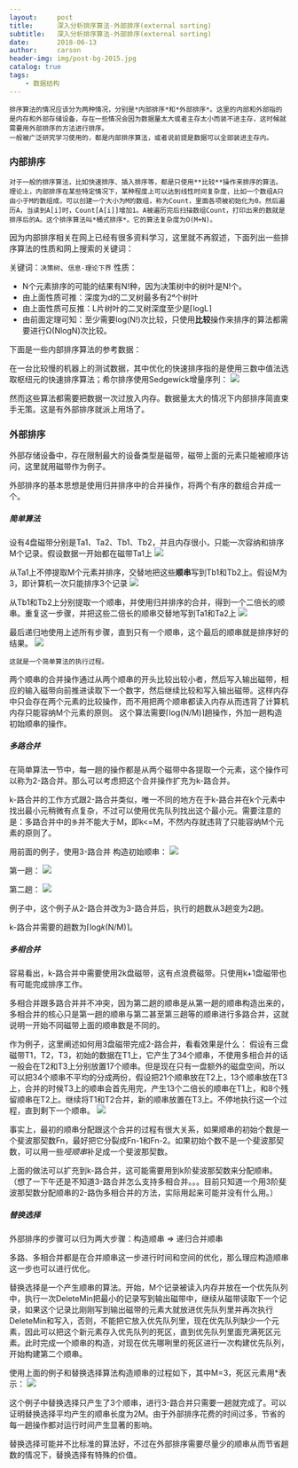 ```yaml
---
layout:     post
title:      深入分析排序算法-外部排序(external sorting)
subtitle:   深入分析排序算法-外部排序(external sorting)
date:       2018-06-13
author:     carson
header-img: img/post-bg-2015.jpg
catalog: true
tags:
    - 数据结构
---
```


    排序算法的情况应该分为两种情况，分别是*内部排序*和*外部排序*。这里的内部和外部指的是内存和外部存储设备，存在一些情况会因为数据量太大或者主存太小而装不进主存，这时候就需要用外部排序的方法进行排序。
    一般被广泛研究学习使用的，都是内部排序算法，或者说前提是数据可以全部装进主存内。

### 内部排序

    对于一般的排序算法，比如快速排序、插入排序等，都是只使用**比较**操作来排序的算法。理论上，内部排序在某些特定情况下，某种程度上可以达到线性时间复杂度，比如一个数组A只由小于M的数组成，可以创建一个大小为M的数组，称为Count，里面各项被初始化为0。然后遍历A，当读到A[i]时，Count[A[i]]增加1。A被遍历完后扫描数组Count，打印出来的数就是排序后的A。这个排序算法叫*桶式排序*。它的算法复杂度为O(M+N)。

因为内部排序相关在网上已经有很多资料学习，这里就不再叙述，下面列出一些排序算法的性质和网上搜索的关键词：

关键词：`决策树`、`信息-理论下界`
性质：
* N个元素排序的可能的结果有N!种，因为决策树中的树叶是N!个。
* 由上面性质可推：深度为d的二叉树最多有2ᵈ个树叶
* 由上面性质可反推：L片树叶的二叉树深度至少是⌈logL⌉
* 由前面定理可知：至少需要log(N!)次比较，只使用**比较**操作来排序的算法都需要进行Ω(NlogN)次比较。

下面是一些内部排序算法的参考数据：

在一台比较慢的机器上的测试数据，其中优化的快速排序指的是使用三数中值法选取枢纽元的快速排序算法；希尔排序使用Sedgewick增量序列：
![](https://github.com/qweasdzxcpkh/images/blob/master/DataStructureAndAlgorithm/external_sorting0.png?raw=true)

然而这些算法都需要把数据一次过放入内存。数据量太大的情况下内部排序简直束手无策。这是有外部排序就派上用场了。

### 外部排序

外部存储设备中，存在限制最大的设备类型是磁带，磁带上面的元素只能被顺序访问，这里就用磁带作为例子。

外部排序的基本思想是使用归并排序中的合并操作，将两个有序的数组合并成一个。

##### 简单算法

设有4盘磁带分别是Ta1、Ta2、Tb1、Tb2，并且内存很小，只能一次容纳和排序M个记录。假设数据一开始都在磁带Ta1上
![](https://github.com/qweasdzxcpkh/images/blob/master/DataStructureAndAlgorithm/external_sorting1.png?raw=true)

从Ta1上不停提取M个元素并排序，交替地把这些**顺串**写到Tb1和Tb2上。假设M为3，即计算机一次只能排序3个记录
![](https://github.com/qweasdzxcpkh/images/blob/master/DataStructureAndAlgorithm/external_sorting2.png?raw=true)

从Tb1和Tb2上分别提取一个顺串，并使用归并排序的合并，得到一个二倍长的顺串。重复这一步骤，并把这些二倍长的顺串交替地写到Ta1和Ta2上
![](https://github.com/qweasdzxcpkh/images/blob/master/DataStructureAndAlgorithm/external_sorting3.png?raw=true)

最后递归地使用上述所有步骤，直到只有一个顺串，这个最后的顺串就是排序好的结果。
![](https://github.com/qweasdzxcpkh/images/blob/master/DataStructureAndAlgorithm/external_sorting4.png?raw=true)

    这就是一个简单算法的执行过程。

两个顺串的合并操作通过从两个顺串的开头比较出较小者，然后写入输出磁带，相应的输入磁带向前推进读取下一个数字，然后继续比较和写入输出磁带。这样内存中只会存在两个元素的比较操作，而不用把两个顺串都读入内存从而违背了计算机内存只能容纳M个元素的原则。
这个算法需要⌈log(N/M)⌉趟操作，外加一趟构造初始顺串的操作。

##### 多路合并

在简单算法一节中，每一趟的操作都是从两个磁带中各提取一个元素，这个操作可以称为2-路合并。那么可以考虑把这个合并操作扩充为k-路合并。

k-路合并的工作方式跟2-路合并类似，唯一不同的地方在于k-路合并在k个元素中找出最小元稍微有点复杂，不过可以使用优先队列找出这个最小元。需要注意的是：多路合并中的`多`并不能大于M，即k<=M，不然内存就违背了只能容纳M个元素的原则了。

用前面的例子，使用3-路合并
构造初始顺串：
![](https://github.com/qweasdzxcpkh/images/blob/master/DataStructureAndAlgorithm/external_sorting5.png?raw=true)

第一趟：
![](https://github.com/qweasdzxcpkh/images/blob/master/DataStructureAndAlgorithm/external_sorting6.png?raw=true)

第二趟：
![](https://github.com/qweasdzxcpkh/images/blob/master/DataStructureAndAlgorithm/external_sorting7.png?raw=true)


例子中，这个例子从2-路合并改为3-路合并后，执行的趟数从3趟变为2趟。

k-路合并需要的趟数为⌈log𝑘(N/M)⌉。

##### 多相合并

容易看出，k-路合并中需要使用2k盘磁带，这有点浪费磁带。只使用k+1盘磁带也有可能完成排序工作。

多相合并跟多路合并并不冲突，因为第二趟的顺串是从第一趟的顺串构造出来的，多相合并的核心只是第一趟的顺串与第二甚至第三趟等的顺串进行多路合并，这就说明一开始不同磁带上面的顺串数是不同的。

作为例子，这里阐述如何用3盘磁带完成2-路合并，看看效果是什么：
    假设有三盘磁带T1，T2，T3，初始的数据在T1上，它产生了34个顺串，不使用多相合并的话一般会在T2和T3上分别放置17个顺串。但是现在只有一盘额外的磁盘空间，所以可以把34个顺串不平均的分成两份，假设把21个顺串放在T2上，13个顺串放在T3上，合并的时候T3上的顺串会首先用完，产生13个二倍长的顺串在T1上，和8个残留顺串在T2上。继续将T1和T2合并，新的顺串放置在T3上。不停地执行这一个过程，直到剩下一个顺串。
![](https://github.com/qweasdzxcpkh/images/blob/master/DataStructureAndAlgorithm/external_sorting8.png?raw=true)


事实上，最初的顺串分配跟这个合并的过程有很大关系，如果顺串的初始个数是一个斐波那契数Fn，最好把它分裂成Fn-1和Fn-2。如果初始个数不是一个斐波那契数，可以用一些*哑顺串*补足成一个斐波那契数。

上面的做法可以扩充到k-路合并，这可能需要用到k阶斐波那契数来分配顺串。
（想了一下午还是不知道3-路合并怎么支持多相合并。。。目前只知道一个用3阶斐波那契数分配顺串的2-路伪多相合并的方法，实际用起来可能并没有什么用。）

##### 替换选择

外部排序的步骤可以归为两大步骤：构造顺串 => 递归合并顺串

多路、多相合并都是在合并顺串这一步进行时间和空间的优化，那么理应构造顺串这一步也可以进行优化。

替换选择是一个产生顺串的算法。开始，M个记录被读入内存并放在一个优先队列中，执行一次DeleteMin把最小的记录写到输出磁带中，继续从磁带读取下一个记录，如果这个记录比刚刚写到输出磁带的元素大就放进优先队列里并再次执行DeleteMin和写入，否则，不能把它放入优先队列里，现在优先队列缺少一个元素，因此可以把这个新元素存入优先队列的死区，直到优先队列里面充满死区元素。此时完成一个顺串的构造，对现在优先哪咧里的死区进行一次构建优先队列，开始构建第二个顺串。

使用上面的例子和替换选择算法构造顺串的过程如下，其中M=3，死区元素用*表示：
![](https://github.com/qweasdzxcpkh/images/blob/master/DataStructureAndAlgorithm/external_sorting9.png?raw=true)


这个例子中替换选择只产生了3个顺串，进行3-路合并只需要一趟就完成了。可以证明替换选择平均产生的顺串长度为2M。由于外部排序花费的时间过多，节省的每一趟操作都对运行时间产生显著的影响。

替换选择可能并不比标准的算法好，不过在外部排序需要尽量少的顺串从而节省趟数的情况下，替换选择有特殊的价值。

